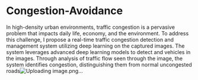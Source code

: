# Congestion-Avoidance

In high-density urban environments, traffic congestion is a pervasive problem that impacts daily life, economy, and the environment. To address this challenge, I propose a real-time traffic congestion detection and management system utilizing deep learning on the captured images. The system leverages advanced deep learning models to detect and vehicles in the images. Through analysis of traffic flow seen through the image, the system identifies congestion, distinguishing them from normal uncongested roads![Uploading image.png…]()
